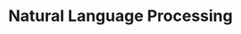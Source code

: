 ---
layout: category
taxonomy: Blogs_NLP
title: "Natural Language Processing"
permalink: /Blogs/NLP/
author_profile: true
---